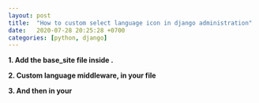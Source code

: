 ```yaml
---
layout: post
title:  "How to custom select language icon in django administration"
date:   2020-07-28 20:25:28 +0700
categories: [python, django]
---
```




**1. Add the base_site file inside .**


**2. Custom language middleware, in your file**




**3. And then in your**
